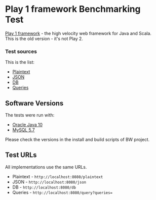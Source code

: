 # Play 1 framework Benchmarking Test

[Play 1 framework](https://www.playframework.com/) - the high velocity web framework for Java and Scala. This is the old version - it's not Play 2.

### Test sources

This is the list:

 * [Plaintext](app/controllers/Application.java#L24)
 * [JSON](app/controllers/Application.java#L28)
 * [DB](app/controllers/Application.java#L39)
 * [Queries](app/controllers/Application.java#L45)

## Software Versions

The tests were run with:

 * [Oracle Java 10](https://www.oracle.com/java/)
 * [MySQL 5.7](http://www.mysql.com/)

Please check the versions in the install and build scripts of BW project.

## Test URLs

All implementations use the same URLs.

 * Plaintext - `http://localhost:8080/plaintext`
 * JSON - `http://localhost:8080/json`
 * DB - `http://localhost:8080/db`
 * Queries - `http://localhost:8080/query?queries=`

